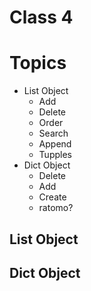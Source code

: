 # Class 4

# Topics
- List Object
  - Add
  - Delete
  - Order
  - Search
  - Append
  - Tupples
- Dict Object
  - Delete
  - Add
  - Create
  - ratomo?

## List Object

## Dict Object
